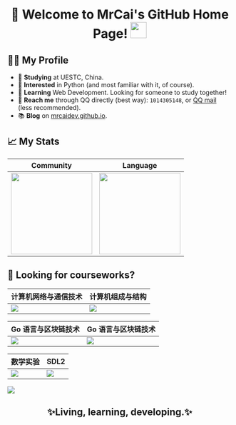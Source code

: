 <h1 align="center">
  🎉 Welcome to MrCai's GitHub Home Page!
  <img src="https://media.giphy.com/media/hvRJCLFzcasrR4ia7z/giphy.gif" width="36">
</h1>

## 👨‍💻 My Profile

- 🏫 **Studying** at UESTC, China.
- 💓 **Interested** in Python (and most familiar with it, of course).
- 📖 **Learning** Web Development. Looking for someone to study together!
- 💬 **Reach me** through QQ directly (best way): `1014305148`, or <a href="mailto:mrcaidev@qq.com">QQ mail</a> (less recommended).
- 📚 **Blog** on [mrcaidev.github.io](https://mrcaidev.github.io).

## 📈 My Stats

|Community|Language|
|---|---|
|<img src="https://github-readme-stats.vercel.app/api?username=mrcaidev&theme=github_dark&show_icons=true&count_private=true" style="height:182px;cursor:default" />|<img src="https://github-readme-stats.vercel.app/api/top-langs/?username=mrcaidev&layout=compact&hide=html&theme=github_dark&langs_count=8" style="height:182px;cursor:default" />|

## 🏫 Looking for courseworks?

|计算机网络与通信技术|计算机组成与结构|
|---|---|
|<a href="https://github.com/mrcaidev/cnt"><img align="center" src="https://github-readme-stats.vercel.app/api/pin/?username=mrcaidev&repo=cnt&theme=github_dark" /></a>|<a href="https://github.com/mrcaidev/cpu"><img align="center" src="https://github-readme-stats.vercel.app/api/pin/?username=mrcaidev&repo=cpu&theme=github_dark" /></a>|

|Go 语言与区块链技术|Go 语言与区块链技术|
|---|---|
|<a href="https://github.com/mrcaidev/calculator"><img align="center" src="https://github-readme-stats.vercel.app/api/pin/?username=mrcaidev&repo=calculator&theme=github_dark" /></a>|<a href="https://github.com/mrcaidev/blockchain"><img align="center" src="https://github-readme-stats.vercel.app/api/pin/?username=mrcaidev&repo=blockchain&theme=github_dark" /></a>|

|数学实验|SDL2|
|---|---|
|<a href="https://github.com/mrcaidev/matlab-experiment"><img align="center" src="https://github-readme-stats.vercel.app/api/pin/?username=mrcaidev&repo=matlab-experiment&theme=github_dark" /></a>|<a href="https://github.com/mrcaidev/SDL2-wheel"><img align="center" src="https://github-readme-stats.vercel.app/api/pin/?username=mrcaidev&repo=SDL2-wheel&theme=github_dark" /></a>|

<img src="https://activity-graph.herokuapp.com/graph?username=mrcaidev&theme=react-dark&hide_border=true&line=58A5FE&color=C9D1D9"/>

<h2 align="center">✨Living, learning, developing.✨</h2>
